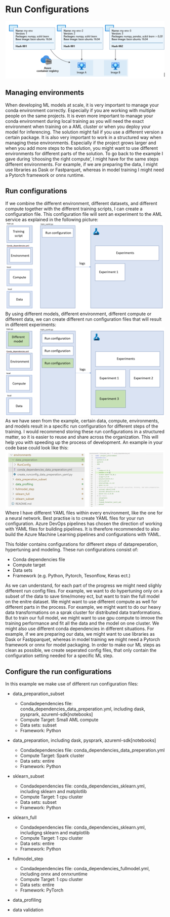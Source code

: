 # Run Configurations

![An example of a pipeline for Infrastructure roll out](acess3.PNG)

## Managing environments
When developing ML models at scale, it is very important to manage your conda environment correctly. Especially if you are working with multiple people on the same projects. It is even more important to manage your conda environment during local training as you will need the exact environment when training on a AML cluster or when you deploy your model for inferencing. The solution might fail if you use a different version a certain package. 
It is also very important to work in a structured way when managing these environments. Especially if the project grows larger and when you add more steps to the solution, you might want to use different environments for different parts of the solution. To go back to the example I gave during ‘choosing the right compute’, I might have for the same steps different environments. For example, if we are preparing the data, I might use libraries as Dask or Fastparquet, whereas in model training I might need a Pytorch framework or onnx runtime. 

## Run configurations
If we combine the different environment, different datasets, and different compute together with the different training scripts, I can create a configuration file. This configuration file will sent an experiment to the AML service as explained in the following picture:
 ![experiment example](env1.png)
 By using different models, different environment, different compute or different data, we can create different run configuration files that will result in different experiments:
  ![experiment example](env2.png)
  As we have seen from the example, certain data, compute, environments, and models result in a specific run configuration for different steps of the training. I would recommend storing these run configurations in a structured matter, so it is easier to reuse and share across the organization. This will help you with speeding up the process of development. An example in your code base could look like this:
  ![experiment example](env4.PNG)
  Where I have different YAML files within every environment, like the one for a neural network.
Best practise is to create YAML files for your run configuration. Azure DevOps pipelines has chosen the direction of working with YAML files for building pipelines. It is therefore recommended to also build the Azure Machine Learning pipelines and configurations with YAML.


This folder contains configurations for different steps of datapreperation, hypertuning and modeling. These run configurations consist of:
* Conda dependencies file 
* Compute target
* Data sets
* Framework (e.g. Python, Pytorch, Tesonflow, Keras ect.)

As we can understand, for each part of the progress we might need slighly different run config files. For example, we want to do hypertuning only on a subset of the data to save time/money ect, but want to train the full model on the enitre dataset. We might want to use different compute as well for different parts in the process. For example, we might want to do our heavy data transformations on a sprak cluster for distributed data tranformations. But to train our full model, we might want to use gpu compute to imrove the training performance and fit all the data and the model on one cluster. We might also use different conda dependencies in different situations. For example, if we are preparing our data, we might want to use libraries as Dask or Fastpparquet, whereas in model training we might need a Pytorch framework or onnx for model packaging. In order to make our ML steps as clean as possible, we create seperated config files, that only contain the configuration setting needed for a specific ML step.

## Configure the run configurations

In this example we make use of different run configuration files:
* data_preparation_subset
    * Condadependencies file: conda_dependencies_data_preperation.yml, including dask, pysprark, azureml-sdk[notebooks]
    * Compute Target: Small AML compute
    * Data sets: subset
    * Framework: Python
* data_preparation, including dask, pysprark, azureml-sdk[notebooks]
    * Condadependencies file: conda_dependencies_data_preperation.yml
    * Compute Target: Spark cluster
    * Data sets: entire
    * Framework: Python
* sklearn_subset
    * Condadependencies file: conda_dependencies_sklearn.yml, including sklearn and matplotlib
    * Compute Target: 1 cpu cluster
    * Data sets: subset
    * Framework: Python
* sklearn_full
    * Condadependencies file: conda_dependencies_sklearn.yml, includigng sklearn and matplotlib
    * Compute Target: 1 cpu cluster
    * Data sets: entire
    * Framework: Python
* fullmodel_step
    * Condadependencies file: conda_dependencies_fullmodel.yml, including onnx and onnxruntime
    * Compute Target: 1 cpu cluster
    * Data sets: entire
    * Framework: PyTorch
* data_profiling

* data validation


